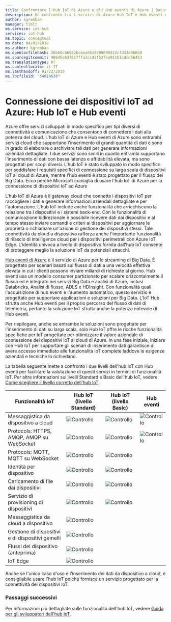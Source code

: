 ```yaml
---
title: Confrontare l'Hub IoT di Azure e gli Hub eventi di Azure | Documentazione Microsoft
description: Un confronto tra i servizi di Azure Hub IoT e Hub eventi evidenzia le differenze funzionali e i casi d'uso. Il confronto include protocolli supportati, gestione dei dispositivi, monitoraggio e caricamenti di file.
author: kgremban
manager: timlt
ms.service: iot-hub
services: iot-hub
ms.topic: conceptual
ms.date: 04/01/2018
ms.author: kgremban
ms.openlocfilehash: 20bb0cb6982bcbea6b18989099322cfd3389b0b0
ms.sourcegitcommit: 98645e63f657ffa2cc42f52fea911b1cdcd56453
ms.translationtype: HT
ms.contentlocale: it-IT
ms.lasthandoff: 01/23/2019
ms.locfileid: "54819638"
---
```

# <a name="connecting-iot-devices-to-azure-iot-hub-and-event-hubs"></a>Connessione dei dispositivi IoT ad Azure: Hub IoT e Hub eventi

Azure offre servizi sviluppati in modo specifico per tipi diversi di connettività e comunicazione che consentono di connettere i dati alla potenza del cloud. L'hub IoT di Azure e Hub eventi di Azure sono entrambi servizi cloud che supportano l'inserimento di grandi quantità di dati e sono in grado di elaborare o archiviare tali dati per generare informazioni aziendali dettagliate. I due servizi sono simili in quanto entrambi supportano l'inserimento di dati con bassa latenza e affidabilità elevata, ma sono progettati per scopi diversi. L'hub IoT è stato sviluppato in modo specifico per soddisfare i requisiti specifici di connessione su larga scala di dispositivi IoT al cloud di Azure, mentre l'hub eventi è stato progettato per il flusso dei Big Data. Ecco perché Microsoft consiglia di usare l'hub IoT di Azure per la connessione di dispositivi IoT ad Azure

L'hub IoT di Azure è il gateway cloud che connette i dispositivi IoT per raccogliere i dati e generare informazioni aziendali dettagliate e per l'automazione. L'hub IoT include anche funzionalità che arricchiscono la relazione tra i dispositivi e i sistemi back-end. Con le funzionalità di comunicazione bidirezionale è possibile ricevere dati dai dispositivi e al tempo stesso inviare comandi e criteri ai dispositivi per aggiornare le proprietà o richiamare un'azione di gestione dei dispositivi stessi.  Tale connettività da cloud a dispositivo rafforza anche l'importante funzionalità di rilascio di intelligence cloud per i dispositivi perimetrali con Azure IoT Edge. L'identità univoca a livello di dispositivo fornita dall'hub IoT consente di proteggere meglio la soluzione IoT da potenziali attacchi. 

[Hub eventi di Azure](../event-hubs/event-hubs-what-is-event-hubs.md) è il servizio di Azure per lo streaming di Big Data. È progettato per scenari basati sul flusso di dati a una velocità effettiva elevata in cui i clienti possono inviare miliardi di richieste al giorno. Hub eventi usa un modello consumer partizionato per scalare orizzontalmente il flusso ed è integrato nei servizi Big Data e analisi di Azure, inclusi Databricks, Analisi di flusso, ADLS e HDInsight. Con funzionalità quali l'acquisizione di hub eventi e l'aumento automatico, questo servizio è progettato per supportare applicazioni e soluzioni per Big Data. L'IoT Hub sfrutta anche Hub eventi per il proprio percorso del flusso di dati di telemetria, pertanto la soluzione IoT sfrutta anche la potenza notevole di Hub eventi.

Per riepilogare, anche se entrambe le soluzioni sono progettate per l'inserimento di dati su larga scala, solo Hub IoT offre le ricche funzionalità specifiche per IoT progettate per ottimizzare il valore aziendale di connessione dei dispositivi IoT al cloud di Azure.  In una fase iniziale, iniziare con Hub IoT per supportare gli scenari di inserimento dati garantisce di avere accesso immediato alle funzionalità IoT complete laddove le esigenze aziendali e tecniche lo richiedano.

La tabella seguente mette a confronto i due livelli dell'hub IoT con Hub eventi per facilitare la valutazione di questi servizi in termini di funzionalità IoT. Per altre informazioni sui livelli Standard e Basic dell'hub IoT, vedere [Come scegliere il livello corretto dell'hub IoT](iot-hub-scaling.md).

| Funzionalità IoT | Hub IoT (livello Standard) | Hub IoT (livello Basic) | Hub eventi |
| --- | --- | --- | --- |
| Messaggistica da dispositivo a cloud | ![Controllo][checkmark] | ![Controllo][checkmark] | ![Controllo][checkmark] |
| Protocols: HTTPS, AMQP, AMQP su WebSocket | ![Controllo][checkmark] | ![Controllo][checkmark] | ![Controllo][checkmark] |
| Protocols: MQTT, MQTT su WebSocket | ![Controllo][checkmark] | ![Controllo][checkmark] |  |
| Identità per dispositivo | ![Controllo][checkmark] | ![Controllo][checkmark] |  |
| Caricamento di file dai dispositivi | ![Controllo][checkmark] | ![Controllo][checkmark] |  |
| Servizio di provisioning di dispositivi | ![Controllo][checkmark] | ![Controllo][checkmark] |  |
| Messaggistica da cloud a dispositivo | ![Controllo][checkmark] |  |  |
| Gestione di dispositivi e di dispositivi gemelli | ![Controllo][checkmark] |  |  |
| Flussi del dispositivo (anteprima) | ![Controllo][checkmark] |  |  |
| IoT Edge | ![Controllo][checkmark] |  |  |

Anche se l'unico caso d'uso è l'inserimento dei dati da dispositivo a cloud, è consigliabile usare l'hub IoT poiché fornisce un servizio progettato per la connettività dei dispositivi IoT. 

### <a name="next-steps"></a>Passaggi successivi

Per informazioni più dettagliate sulle funzionalità dell'hub IoT, vedere [Guida per gli sviluppatori dell'hub IoT](iot-hub-devguide.md).

<!-- This one reference link is used over and over. --robinsh -->
[checkmark]: ./media/iot-hub-compare-event-hubs/ic195031.png
